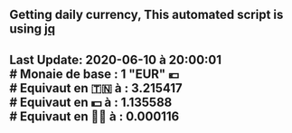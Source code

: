 ## Getting daily currency, This automated script is using [jq](https://stedolan.github.io/jq/)
## Last Update:  2020-06-10 à 20:00:01 </br># Monaie de base : 1 "EUR" 💶 </br> # Equivaut en 🇹🇳 à :  3.215417 </br> # Equivaut en 💵 à : 1.135588</br> # Equivaut en 🐱‍💻 à :  0.000116

